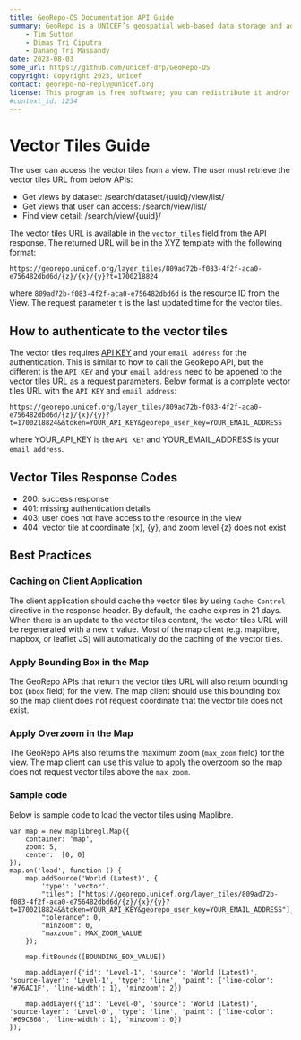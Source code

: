 ```yaml
---
title: GeoRepo-OS Documentation API Guide
summary: GeoRepo is a UNICEF’s geospatial web-based data storage and administrative boundary harmonization platform.
    - Tim Sutton
    - Dimas Tri Ciputra
    - Danang Tri Massandy
date: 2023-08-03
some_url: https://github.com/unicef-drp/GeoRepo-OS
copyright: Copyright 2023, Unicef
contact: georepo-no-reply@unicef.org
license: This program is free software; you can redistribute it and/or modify it under the terms of the GNU Affero General Public License as published by the Free Software Foundation; either version 3 of the License, or (at your option) any later version.
#context_id: 1234
---
```


# Vector Tiles Guide

The user can access the vector tiles from a view. The user must retrieve
the vector tiles URL from below APIs:

- Get views by dataset: /search/dataset/{uuid}/view/list/
- Get views that user can access: /search/view/list/
- Find view detail: /search/view/{uuid}/

The vector tiles URL is available in the `vector_tiles` field from the API response.
The returned URL will be in the XYZ template with the following format:

```
https://georepo.unicef.org/layer_tiles/809ad72b-f083-4f2f-aca0-e756482dbd6d/{z}/{x}/{y}?t=1700218824
```

where `809ad72b-f083-4f2f-aca0-e756482dbd6d` is the resource ID from the View. The request parameter `t` is the last updated time for the vector tiles.


## How to authenticate to the vector tiles

The vector tiles requires [API KEY](../guide/index.md#generating-an-api-key) and your `email address` for the authentication. This is similar to how to call the GeoRepo API, but the different is the `API KEY` and your `email address` need to be appened to the vector tiles URL as a request parameters. Below format is a complete vector tiles URL with the `API KEY` and `email address`:

```
https://georepo.unicef.org/layer_tiles/809ad72b-f083-4f2f-aca0-e756482dbd6d/{z}/{x}/{y}?t=1700218824&&token=YOUR_API_KEY&georepo_user_key=YOUR_EMAIL_ADDRESS
```

where YOUR_API_KEY is the `API KEY` and YOUR_EMAIL_ADDRESS  is your `email address`.


## Vector Tiles Response Codes

- 200: success response
- 401: missing authentication details
- 403: user does not have access to the resource in the view
- 404: vector tile at coordinate {x}, {y}, and zoom level {z} does not exist


## Best Practices

### Caching on Client Application

The client application should cache the vector tiles by using `Cache-Control` directive in the response header. By default, the cache expires in 21 days.
When there is an update to the vector tiles content, the vector tiles URL will be regenerated with a new `t` value. Most of the map client (e.g. maplibre, mapbox, or leaflet JS) will automatically do the caching of the vector tiles.

### Apply Bounding Box in the Map

The GeoRepo APIs that return the vector tiles URL will also return bounding box (`bbox` field) for the view. The map client should use this bounding box so the map client does not request coordinate that the vector tile does not exist.

### Apply Overzoom in the Map

The GeoRepo APIs also returns the maximum zoom (`max_zoom` field) for the view. The map client can use this value to apply the overzoom so the map does not request vector tiles above the `max_zoom`.

### Sample code

Below is sample code to load the vector tiles using Maplibre.

```
var map = new maplibregl.Map({
    container: 'map',
    zoom: 5,
    center:  [0, 0] 
});
map.on('load', function () {
    map.addSource('World (Latest)', {
        'type': 'vector',
        "tiles": ["https://georepo.unicef.org/layer_tiles/809ad72b-f083-4f2f-aca0-e756482dbd6d/{z}/{x}/{y}?t=1700218824&&token=YOUR_API_KEY&georepo_user_key=YOUR_EMAIL_ADDRESS"],
        "tolerance": 0,
        "minzoom": 0,
        "maxzoom": MAX_ZOOM_VALUE
    });

    map.fitBounds([BOUNDING_BOX_VALUE])
    
    map.addLayer({'id': 'Level-1', 'source': 'World (Latest)', 'source-layer': 'Level-1', 'type': 'line', 'paint': {'line-color': '#76AC1F', 'line-width': 1}, 'minzoom': 2})
    
    map.addLayer({'id': 'Level-0', 'source': 'World (Latest)', 'source-layer': 'Level-0', 'type': 'line', 'paint': {'line-color': '#69C868', 'line-width': 1}, 'minzoom': 0})
});
```
